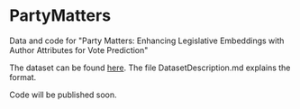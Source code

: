 # PartyMatters
Data and code for "Party Matters: Enhancing Legislative Embeddings with Author Attributes for Vote Prediction"

The dataset can be found [here](URL). The file DatasetDescription.md explains the format.

Code will be published soon.
